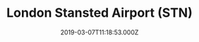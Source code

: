 ---
date: 2019-03-07T11:18:53.000Z
title: London Stansted Airport (STN)
latitude: 51.89036991471721
longitude: 0.2616527059581131
url: https://www.stanstedairport.com
category: checkin
---